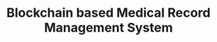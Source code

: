 ---
advisors:
- Can Özturan
students:
- name: Imran Sıddıq
title: Blockchain based Medical Record Management System
type: project
---